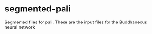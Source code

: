 # segmented-pali
Segmented files for pali. These are the input files for the Buddhanexus neural network
